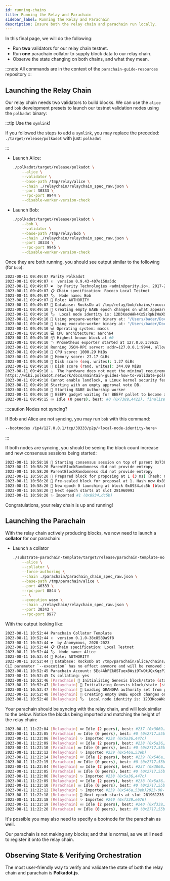 ```yaml
---
id: running-chains
title: Running the Relay and Parachain
sidebar_label: Running the Relay and Parachain
description: Ensure both the relay chain and parachain run locally.
---
```


In this final page, we will do the following:

- Run **two** validators for our relay chain testnet.
- Run **one** parachain collator to supply block data to our relay chain.
- Observe the state changing on both chains, and what they mean.

:::note All commands are in the context of the `parachain-guide-resources` repository :::

## Launching the Relay Chain

Our relay chain needs two validators to build blocks. We can use the `alice` and `bob` development
presets to launch our testnet validation nodes using the `polkadot` binary:

:::tip Use the `symlink`!

If you followed the steps to add a `symlink`, you may replace the preceded:
`./target/release/polkadot` with just: `polkadot`

:::

- Launch Alice:
  ```bash
  ./polkadot/target/release/polkadot \
      --alice \
      --validator \
      --base-path /tmp/relay/alice \
      --chain ./relaychain/relaychain_spec_raw.json \
      --port 30333 \
      --rpc-port 9944 \
      --disable-worker-version-check
  ```
- Launch Bob:
  ```bash
  ./polkadot/target/release/polkadot \
      --bob \
      --validator \
      --base-path /tmp/relay/bob \
      --chain ./relaychain/relaychain_spec_raw.json \
      --port 30334 \
      --rpc-port 9945 \
      --disable-worker-version-check
  ```

Once they are both running, you should see output similar to the following (for `bob`):

```bash
2023-08-11 09:49:07 Parity Polkadot
2023-08-11 09:49:07 ✌️  version 0.9.43-407e158a5dc
2023-08-11 09:49:07 ❤️  by Parity Technologies <admin@parity.io>, 2017-2023
2023-08-11 09:49:07 📋 Chain specification: Rococo Local Testnet
2023-08-11 09:49:07 🏷  Node name: Bob
2023-08-11 09:49:07 👤 Role: AUTHORITY
2023-08-11 09:49:07 💾 Database: RocksDb at /tmp/relay/bob/chains/rococo_local_testnet/db/full
2023-08-11 09:49:10 👶 Creating empty BABE epoch changes on what appears to be first startup.
2023-08-11 09:49:10 🏷  Local node identity is: 12D3KooWHk4Kx5zRpNiWoXb44Vaye1kGbgwENUwHp1AVk9ze9ko8
2023-08-11 09:49:10 🚀 Using prepare-worker binary at: "/Users/bader/Documents/polkadot/polkadot/target/release/polkadot-prepare-worker"
2023-08-11 09:49:10 🚀 Using execute-worker binary at: "/Users/bader/Documents/polkadot/polkadot/target/release/polkadot-execute-worker"
2023-08-11 09:49:10 💻 Operating system: macos
2023-08-11 09:49:10 💻 CPU architecture: aarch64
2023-08-11 09:49:10 📦 Highest known block at #0
2023-08-11 09:49:10 〽️ Prometheus exporter started at 127.0.0.1:9615
2023-08-11 09:49:10 Running JSON-RPC server: addr=127.0.0.1:9944, allowed origins=["http://localhost:*", "http://127.0.0.1:*", "https://localhost:*", "https://127.0.0.1:*", "https://polkadot.js.org"]
2023-08-11 09:49:10 🏁 CPU score: 1000.29 MiBs
2023-08-11 09:49:10 🏁 Memory score: 27.17 GiBs
2023-08-11 09:49:10 🏁 Disk score (seq. writes): 1.27 GiBs
2023-08-11 09:49:10 🏁 Disk score (rand. writes): 344.09 MiBs
2023-08-11 09:49:10 ⚠️  The hardware does not meet the minimal requirements for role 'Authority' find out more at:
https://wiki.polkadot.network/docs/maintain-guides-how-to-validate-polkadot#reference-hardware
2023-08-11 09:49:10 Cannot enable landlock, a Linux kernel security feature. Running validation of malicious PVF code has a higher risk of compromising this machine. Consider running on Linux with landlock support for maximum security.
2023-08-11 09:49:10 Starting with an empty approval vote DB.
2023-08-11 09:49:10 👶 Starting BABE Authorship worker
2023-08-11 09:49:10 🥩 BEEFY gadget waiting for BEEFY pallet to become available...
2023-08-11 09:49:15 💤 Idle (0 peers), best: #0 (0x7389…4422), finalized #0 (0x7389…4422), ⬇ 0 ⬆ 0
```

:::caution Nodes not syncing?

If Bob and Alice are not syncing, you may run `bob` with this command:

```bash
--bootnodes /ip4/127.0.0.1/tcp/30333/p2p/<local-node-identity-here>
```

:::

If both nodes are syncing, you should be seeing the block count increase and new consensus sessions
being started:

```bash
2023-08-11 10:58:18 🙌 Starting consensus session on top of parent 0x7389b78dbb3a94bf09aa53802c338131e242b78678f5959f170e4902ccf24422
2023-08-11 10:58:20 ParentBlockRandomness did not provide entropy
2023-08-11 10:58:20 ParentBlockRandomness did not provide entropy
2023-08-11 10:58:20 🎁 Prepared block for proposing at 1 (3 ms) [hash: 0xcc797177284f6f7c6e1bc544b0f73624007909c0f94cb6079d1d4dd18fbb6056; parent_hash: 0x7389…4422; extrinsics (2): [0xdf06…3c14, 0x2cde…129c]
2023-08-11 10:58:20 🔖 Pre-sealed block for proposal at 1. Hash now 0x8934f6a5aa897e16fa3ba97e4be1ebb67372d6729737871b235b4208bf08dc5b, previously 0xcc797177284f6f7c6e1bc544b0f73624007909c0f94cb6079d1d4dd18fbb6056.
2023-08-11 10:58:20 👶 New epoch 0 launching at block 0x8934…dc5b (block slot 281960983 >= start slot 281960983).
2023-08-11 10:58:20 👶 Next epoch starts at slot 281960993
2023-08-11 10:58:20 ✨ Imported #1 (0x8934…dc5b)
```

Congratulations, your relay chain is up and running!

## Launching the Parachain

With the relay chain actively producing blocks, we now need to launch a **collator** for our
parachain:

- Launch a collator

  ```bash
  ./substrate-parachain-template/target/release/parachain-template-node \
      --alice \
      --collator \
      --force-authoring \
      --chain ./parachain/parachain_chain_spec_raw.json \
      --base-path /tmp/parachain/alice \
      --port 40333 \
      --rpc-port 8844 \
      -- \
      --execution wasm \
      --chain ./relaychain/relaychain_spec_raw.json \
      --port 30343 \
      --rpc-port 9977
  ```

With the output looking like:

```bash
2023-08-11 10:52:44 Parachain Collator Template
2023-08-11 10:52:44 ✌️  version 0.1.0-38c8589a9f8
2023-08-11 10:52:44 ❤️  by Anonymous, 2020-2023
2023-08-11 10:52:44 📋 Chain specification: Local Testnet
2023-08-11 10:52:44 🏷  Node name: Alice
2023-08-11 10:52:44 👤 Role: AUTHORITY
2023-08-11 10:52:44 💾 Database: RocksDb at /tmp/parachain/alice/chains/local_testnet/db/full
CLI parameter `--execution` has no effect anymore and will be removed in the future!
2023-08-11 10:52:45 Parachain Account: 5Ec4AhPZk8STuex8Wsi9TwDtJQxKqzPJRCH7348Xtcs9vZLJ
2023-08-11 10:52:45 Is collating: yes
2023-08-11 10:52:46 [Parachain] 🔨 Initializing Genesis block/state (state: 0xde8e…66b5, header-hash: 0x2717…55b5)
2023-08-11 10:52:47 [Relaychain] 🔨 Initializing Genesis block/state (state: 0x98e3…789f, header-hash: 0x7389…4422)
2023-08-11 10:52:47 [Relaychain] 👴 Loading GRANDPA authority set from genesis on what appears to be first startup.
2023-08-11 10:52:48 [Relaychain] 👶 Creating empty BABE epoch changes on what appears to be first startup.
2023-08-11 10:52:48 [Relaychain] 🏷  Local node identity is: 12D3KooWKdqvh5Lzt1p8Rm54QNC1UwWtBabyBPUYtkdAt1SKkYpG
```

Your parachain should be syncing with the relay chain, and will look similar to the below. Notice
the blocks being imported and matching the height of the relay chain:

```bash
2023-08-11 11:22:04 [Relaychain] 💤 Idle (2 peers), best: #237 (0x3069…400d), finalized #235 (0xa85b…c64c), ⬇ 48.2kiB/s ⬆ 1.9kiB/s
2023-08-11 11:22:05 [Parachain] 💤 Idle (0 peers), best: #0 (0x2717…55b5), finalized #0 (0x2717…55b5), ⬇ 0 ⬆ 0
2023-08-11 11:22:06 [Relaychain] ✨ Imported #238 (0x5a36…447c)
2023-08-11 11:22:09 [Relaychain] 💤 Idle (2 peers), best: #238 (0x5a36…447c), finalized #235 (0xa85b…c64c), ⬇ 1.7kiB/s ⬆ 1.2kiB/s
2023-08-11 11:22:10 [Parachain] 💤 Idle (0 peers), best: #0 (0x2717…55b5), finalized #0 (0x2717…55b5), ⬇ 0 ⬆ 0
2023-08-11 11:22:12 [Relaychain] ✨ Imported #239 (0x546a…53eb)
2023-08-11 11:22:14 [Relaychain] 💤 Idle (2 peers), best: #239 (0x546a…53eb), finalized #236 (0x6b32…4ead), ⬇ 1.0kiB/s ⬆ 0.5kiB/s
2023-08-11 11:22:15 [Parachain] 💤 Idle (0 peers), best: #0 (0x2717…55b5), finalized #0 (0x2717…55b5), ⬇ 0 ⬆ 0
2023-08-11 11:22:04 [Relaychain] 💤 Idle (2 peers), best: #237 (0x3069…400d), finalized #235 (0xa85b…c64c), ⬇ 48.2kiB/s ⬆ 1.9kiB/s
2023-08-11 11:22:05 [Parachain] 💤 Idle (0 peers), best: #0 (0x2717…55b5), finalized #0 (0x2717…55b5), ⬇ 0 ⬆ 0
2023-08-11 11:22:06 [Relaychain] ✨ Imported #238 (0x5a36…447c)
2023-08-11 11:22:09 [Relaychain] 💤 Idle (2 peers), best: #238 (0x5a36…447c), finalized #235 (0xa85b…c64c), ⬇ 1.7kiB/s ⬆ 1.2kiB/s
2023-08-11 11:22:10 [Parachain] 💤 Idle (0 peers), best: #0 (0x2717…55b5), finalized #0 (0x2717…55b5), ⬇ 0 ⬆ 0
2023-08-11 11:22:12 [Relaychain] ✨ Imported #239 (0x546a…53eb)2023-08-11 11:22:18 [Relaychain] 👶 New epoch 24 launching at block 0xf339…e676 (block slot 281961223 >= start slot 281961223).
2023-08-11 11:22:18 [Relaychain] 👶 Next epoch starts at slot 281961233
2023-08-11 11:22:18 [Relaychain] ✨ Imported #240 (0xf339…e676)
2023-08-11 11:22:19 [Relaychain] 💤 Idle (2 peers), best: #240 (0xf339…e676), finalized #237 (0x3069…400d), ⬇ 1.4kiB/s ⬆ 0.7kiB/s
2023-08-11 11:22:20 [Parachain] 💤 Idle (0 peers), best: #0 (0x2717…55b5), finalized #0 (0x2717…55b5), ⬇ 0 ⬆ 0
```

It's possible you may also need to specify a bootnode for the parachain as well.

Our parachain is not making any blocks; and that is normal, as we still need to register it onto the
relay chain.

## Observing State & Verifying Orchestration

The most user-friendly way to verify and validate the state of both the relay chain and parachain is
**Polkadot.js**.
